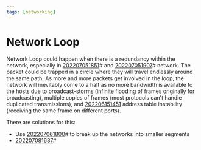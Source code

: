 ```yaml
---
tags: [networking]
---
```


# Network Loop

Network Loop could happen when there is a redundancy within the network, especially in [202207051851](202207051851.md)# and [202207051907](202207051907.md)# network. The packet could be trapped in a circle where they will travel endlessly around the same path. As more and more packets get involved in the loop, the network will inevitably come to a halt as no more bandwidth is available to the hosts due to broadcast-storms (infinite flooding of frames originally for broadcasting), multiple copies of frames (most protocols can't handle duplicated transmissions), and [202206151451](202206151451.md) address table instability (receiving the same frame on different ports).

There are solutions for this:
- Use [202207061800](202207061800.md)# to break up the networks into smaller segments
- [202207081637](202207081637.md)#
